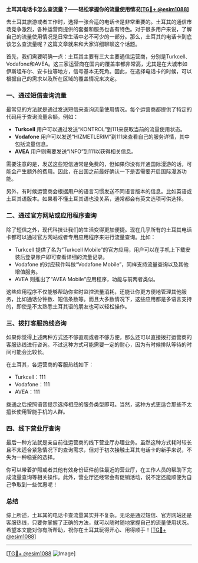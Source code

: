 **土耳其电话卡怎么查流量？——轻松掌握你的流量使用情况[[TG💪+ @esim1088](https://t.me/s/esim1088)]**

去土耳其旅游或者工作时，选择一张合适的电话卡是非常重要的。土耳其的通信市场竞争激烈，各种运营商提供的套餐和服务也各有特色。对于很多用户来说，了解自己的流量使用情况是日常生活中必不可少的一部分。那么，土耳其的电话卡到底该怎么查流量呢？这篇文章就来和大家详细聊聊这个话题。

首先，我们需要明确一点：土耳其主要有三大主要通信运营商，分别是Turkcell、Vodafone和AVEA。这三家运营商在国内的覆盖率都非常高，尤其是在大城市如伊斯坦布尔、安卡拉等地方，信号基本无死角。因此，在选择电话卡的时候，可以根据自己的需求以及所在区域的覆盖情况来决定。

### 一、通过短信查询流量

最常见的方法就是通过发送短信来查询流量使用情况。每个运营商都提供了特定的代码用于查询流量余额。例如：

- **Turkcell** 用户可以通过发送“KONTROL”到111来获取当前的流量使用状态。
- **Vodafone** 用户可以发送“HIZMETLERIM”到111来查看自己的服务详情，其中包括流量信息。
- **AVEA** 用户则需要发送“INFO”到111以获得相关信息。

需要注意的是，发送这些短信通常是免费的，但如果你没有开通国际漫游的话，可能会产生额外的费用。因此，在出国之前最好确认一下是否需要开启国际漫游功能。

另外，有时候运营商会根据用户的语言习惯发送不同语言版本的信息。比如英语或土耳其语版本。如果看不懂土耳其语也没关系，通常都会有英文选项可供选择。

### 二、通过官方网站或应用程序查询

除了短信之外，现代科技让我们的生活变得更加便捷。现在几乎所有的土耳其电话卡都可以通过官方网站或者专用应用程序来进行流量查询。比如：

- Turkcell 提供了名为“Turkcell Mobile”的官方应用，用户可以在手机上下载安装后登录账户即可查看详细的流量记录。
- Vodafone 的对应软件叫做“Vodafone Mobile”，同样支持流量查询以及其他增值服务。
- AVEA 则推出了“AVEA Mobile”应用程序，功能与前两者类似。

这些应用程序不仅能够帮助你实时监控流量消耗，还能让你更方便地管理其他服务，比如通话分钟数、短信条数等。而且大多数情况下，这些应用都是多语言支持的，即使是不太熟悉土耳其语的朋友也可以轻松操作。

### 三、拨打客服热线咨询

如果你觉得上述两种方式还不够直观或者不够方便，那么还可以直接拨打运营商的客服热线进行咨询。不过这种方式可能需要一定的耐心，因为有时候排队等待的时间可能会比较长。

在土耳其，各运营商的客服热线如下：
- Turkcell：111
- Vodafone：111
- AVEA：111

拨通之后按照语音提示选择相应的服务类型即可。当然，这种方式更适合那些不太擅长使用智能手机的人群。

### 四、线下营业厅查询

最后一种方法就是亲自前往运营商的线下营业厅办理业务。虽然这种方式耗时较长且不太适合紧急情况下的查询需求，但对于初次接触土耳其电话卡的新手来说，不失为一种稳妥的选择。

你可以带着护照或者其他有效身份证件前往最近的营业厅，在工作人员的帮助下完成流量查询等相关操作。此外，营业厅还经常会有促销活动，说不定还能顺便为自己争取到一些优惠呢！

### 总结

综上所述，土耳其的电话卡查流量其实并不复杂。无论是通过短信、官方网站还是客服热线，只要你掌握了正确的方法，就可以随时随地掌握自己的流量使用状况。希望本文能对你有所帮助，祝你在土耳其玩得开心、用得顺手！[[TG💪+ @esim1088](https://t.me/s/esim1088)]

---

[[TG💪+ @esim1088](https://t.me/s/esim1088) ![Image](https://i.postimg.cc/4NQfJmqS/Snipaste-2025-05-13-00-14-12.png)]